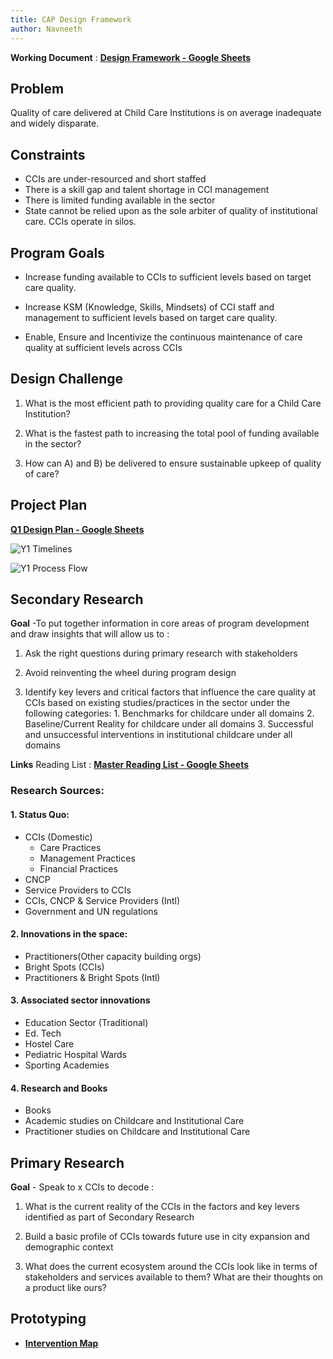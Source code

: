 ```yaml
---
title: CAP Design Framework
author: Navneeth
---
```

**Working Document** : **[Design Framework - Google Sheets](https://docs.google.com/document/d/18LmCHl_Ezc972JXLlXttSo_Ewm3-W5dfq9bTspdv_bQ/edit)**

## Problem
Quality of care delivered at Child Care Institutions is on average inadequate and widely disparate. 

## Constraints
- CCIs are under-resourced and short staffed
- There is a skill gap and talent shortage in CCI management
- There is limited funding available in the sector
- State cannot be relied upon as the sole arbiter of quality of institutional care. CCIs operate in silos. 

## Program Goals
- Increase funding available to CCIs to sufficient levels based on target care quality.
    
- Increase KSM (Knowledge, Skills, Mindsets) of CCI staff and management to sufficient levels based on target care quality. 
    
- Enable, Ensure and Incentivize the continuous maintenance of care quality at sufficient levels across CCIs
    
## Design Challenge

1.  What is the most efficient path to providing quality care for a Child Care Institution? 
    
2.  What is the fastest path to increasing the total pool of funding available in the sector?
    
3.  How can A) and B) be delivered to ensure sustainable upkeep of quality of care? 
    
## Project Plan

**[Q1 Design Plan - Google Sheets](https://docs.google.com/spreadsheets/d/1dlkMpXmnfNy0pXYaMPwJzYjUOuWECAu9iHx35NFrMvw/edit?usp=drive_web&ouid=104429298457953240905)**

![Y1 Timelines](https://i.imgur.com/OmbD7Lh.png)

![Y1 Process Flow](https://i.imgur.com/nvDqPgF.png)
	
  
## Secondary Research

**Goal** -To put together information in core areas of program development and draw insights that will allow us to : 

1.  Ask the right questions during primary research with stakeholders
    
2.  Avoid reinventing the wheel during program design

3.  Identify key levers and critical factors that influence the care quality at CCIs  based on existing studies/practices in the sector under the following categories: 
			1. Benchmarks for childcare under all domains
			2. Baseline/Current Reality for childcare under all domains
			3. Successful and unsuccessful interventions in institutional childcare under all domains

**Links**
Reading List : **[Master Reading List - Google Sheets](https://docs.google.com/spreadsheets/d/1GRiS7QFPiak-1Ob3TdobKnaHqgUBb_8B-fErHP1BXUA/edit?usp=sharing)**
    
### **Research Sources:**

#### 1.  Status Quo:
- CCIs (Domestic)
	- Care Practices
	- Management Practices
	- Financial Practices
- CNCP
- Service Providers to CCIs
- CCIs, CNCP & Service Providers (Intl)
- Government and UN regulations
    
#### 2.  Innovations in the space:
- Practitioners(Other capacity building orgs)
- Bright Spots (CCIs)
- Practitioners & Bright Spots (Intl)
    
#### 3.  Associated sector innovations
-  Education Sector (Traditional)
-  Ed. Tech
-  Hostel Care
-  Pediatric Hospital Wards
-  Sporting Academies

#### 4. Research and Books
- Books  
- Academic studies on Childcare and Institutional Care
- Practitioner studies on Childcare and Institutional Care
    
## Primary Research
**Goal** - Speak to x CCIs to decode : 

1.  What is the current reality of the CCIs in the factors and key levers identified as part of Secondary Research
    
2.  Build a basic profile of CCIs towards future use in city expansion and demographic context

3. What does the current ecosystem around the CCIs look like in terms of stakeholders and services available to them? What are their thoughts on a product like ours?


## Prototyping

- **[Intervention Map](Volume%201/Program%20Design/Intervention%20Map.md)**



